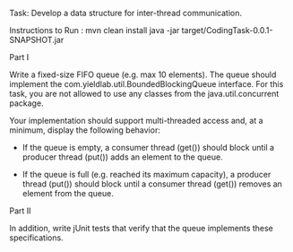 Task: Develop a data structure for inter-thread communication.

Instructions to Run :
mvn clean install
java -jar target/CodingTask-0.0.1-SNAPSHOT.jar

Part I

Write a fixed-size FIFO queue (e.g. max 10 elements). The queue should implement the com.yieldlab.util.BoundedBlockingQueue
 interface. For this task, you are not allowed to use any classes from the java.util.concurrent package.

Your implementation should support multi-threaded access and, at a minimum, display the following behavior:

- If the queue is empty, a consumer thread (get()) should block until a producer thread (put()) adds an element to 
the queue.

- If the queue is full (e.g. reached its maximum capacity), a producer thread (put()) should block until a consumer thread
 (get()) removes an element from the queue.


Part II

In addition, write jUnit tests that verify that the queue implements these specifications.

